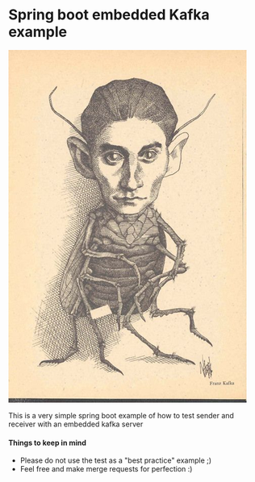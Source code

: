 # Spring boot embedded Kafka example #

![franz.kafka](franz.kafka.jpg "fanz.kafka")

This is a very simple spring boot example of how to test sender and receiver with an embedded kafka server

#### Things to keep in mind
 
* Please do not use the test as a "best practice" example ;)
* Feel free and make merge requests for perfection :)
